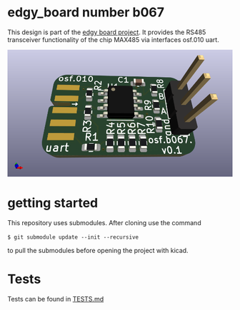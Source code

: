 # edgy_board number b067
This design is part of the [edgy board project](https://github.com/skunkforce/edgy_boards). It provides the RS485 transceiver functionality of the chip MAX485 via interfaces osf.010 uart. 

![](board/board.png)

# getting started
This repository uses submodules. After cloning use the command 

```$ git submodule update --init --recursive```

to pull the submodules before opening the project with kicad. 

# Tests
Tests can be found in [TESTS.md](TESTS.md)

